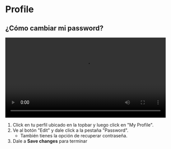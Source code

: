 # Profile

## ¿Cómo cambiar mi password?

<video width="100%" controls autoplay>
    <source src="../../src/manual/profile/pass.webm" type="video/webm">
</video>

1. Click en tu perfil ubicado en la topbar y luego click en "My Profile".
2. Ve al botón "Edit" y dale click a la pestaña "Password".
   - También tienes la opción de recuperar contraseña.
3. Dale a **Save changes** para terminar 
